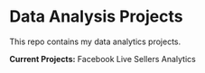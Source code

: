 # Data Analysis Projects

This repo contains my data analytics projects.

__Current Projects:__ Facebook Live Sellers Analytics
